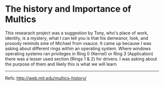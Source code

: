 # The history and Importance of Multics
This researach project was a suggestion by Tony, who's place of work, identity, is a mystery, what I can tell you is that his demeanor, look, and prosody reminds sme of Michael from vsauce. It came up because I was asking about different rings within an operating system. Where windows operating systems ran privileges in Ring 0 (Kernel) or Ring 3 (Application) there was a lesser used section (Rings 1 & 2) for drivers. I was asking about the purpose of them and likely this is what we will learn



---
Refs:
http://web.mit.edu/multics-history/
